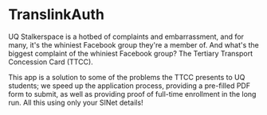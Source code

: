 TranslinkAuth
=============

UQ Stalkerspace is a hotbed of complaints and embarrassment, and for many, it's the whiniest Facebook group they're a member of. And what's the biggest complaint of the whiniest Facebook group? The Tertiary Transport Concession Card (TTCC).

This app is a solution to some of the problems the TTCC presents to UQ students; we speed up the application process, providing a pre-filled PDF form to submit, as well as providing proof of full-time enrollment in the long run. All this using only your SINet details!